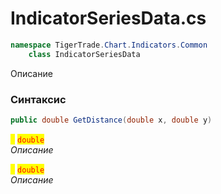 
# IndicatorSeriesData.cs
```csharp
namespace TigerTrade.Chart.Indicators.Common  
    class IndicatorSeriesData
```

Описание

### Синтаксис
```csharp
public double GetDistance(double x, double y)
```

<mark style="color:yellow;">**`x`**</mark> <mark style="color:red;">`double`</mark>  
 *Описание*  
  
<mark style="color:yellow;">**`y`**</mark> <mark style="color:red;">`double`</mark>  
 *Описание*  
  

                    
                    